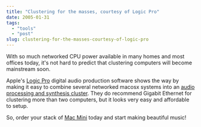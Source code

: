 ```yaml
---
title: "Clustering for the masses, courtesy of Logic Pro"
date: 2005-01-31
tags: 
  - "tools"
  - "post"
slug: clustering-for-the-masses-courtesy-of-logic-pro
---
```


With so much networked CPU power available in many homes and most offices today, it's not hard to predict that clustering computers will become mainstream soon.

Apple's [Logic Pro](http://www.apple.com/logic/) digital audio production software shows the way by making it easy to combine several networked macosx systems into an [audio processing and synthesis cluster](http://www.apple.com/logic/distributedaudio.html). They do recommend Gigabit Ethernet for clustering more than two computers, but it looks very easy and affordable to setup.

So, order your stack of [Mac Mini](http://www.apple.com/macmini/) today and start making beautiful music!
